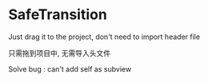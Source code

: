 # SafeTransition
Just drag it to the project, don't need to import header file

只需拖到项目中, 无需导入头文件

Solve bug : can't add self as subview
